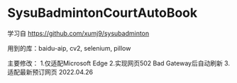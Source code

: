 # SysuBadmintonCourtAutoBook

学习自 https://github.com/xumj9/sysubadminton

用到的库：baidu-aip, cv2, selenium, pillow

主要修改：
1.仅适配Microsoft Edge
2.实现网页502 Bad Gateway后自动刷新
3.适配最新预订网页 2022.04.26
